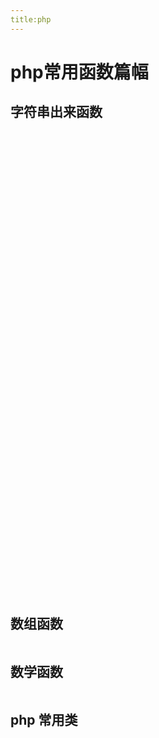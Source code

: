```yaml
---
title:php
---
```

# php常用函数篇幅

## 字符串出来函数
 


```php























































```

## 数组函数
```php

```

## 数学函数


```php

```

## php 常用类

